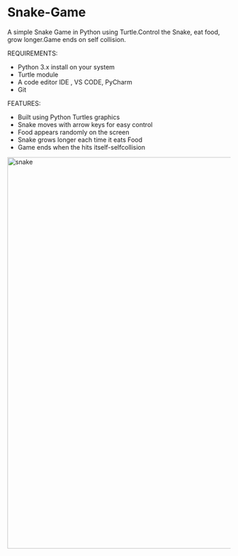 # Snake-Game
A simple Snake Game in Python using Turtle.Control the Snake, eat food, grow longer.Game ends on self collision.


REQUIREMENTS:
* Python 3.x install on your system
* Turtle module
* A code editor IDE , VS CODE, PyCharm
* Git


FEATURES:
* Built using Python Turtles graphics
* Snake moves with arrow keys for easy control
* Food appears randomly on the screen
* Snake grows longer each time it eats Food
* Game ends when the hits itself-selfcollision

<img width="1694" height="883" alt="snake" src="https://github.com/user-attachments/assets/8f7b6201-12f4-40e5-9f4d-41de2c356b57" />
